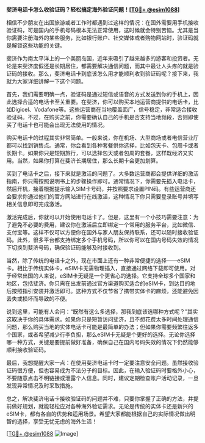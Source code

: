 **斐济电话卡怎么收验证码？轻松搞定海外验证问题！[[TG💪+ @esim1088](https://t.me/s/esim1088)]**

相信不少朋友在出国旅游或者工作时都遇到过这样的情况：在国外需要用手机接收验证码，可是国内的手机号码根本无法正常使用，这时候就会特别苦恼。尤其是当你需要注册海外的某些服务，比如银行账户、社交媒体或者购物网站时，验证码就是解锁这些功能的关键。

斐济作为南太平洋上的一个美丽岛国，近年来吸引了越来越多的游客和投资者。无论是来斐济度假还是长期居住，都需要解决通信问题，而其中最让人头疼的就是验证码的接收。那么，斐济电话卡到底该怎么用才能顺利收到验证码呢？接下来，我就为大家详细讲解一下这个问题。

首先，我们需要明确一点，验证码是通过短信或语音的方式发送到你的手机上，因此选择合适的电话卡至关重要。在斐济，你可以购买本地运营商提供的电话卡，比如Digicel、Vodafone等。这些运营商在当地覆盖面广，信号稳定，非常适合接收验证码。不过，在购买之前，你需要确认自己的手机是否支持当地频段，否则即使买了电话卡也可能会出现无法使用的情况。

购买电话卡的过程其实非常简单。一般来说，你在机场、大型商场或者电信营业厅都可以找到销售点。通常，你会看到各种套餐供你选择，比如包天卡、包周卡或者长期卡。如果你只是短期旅行，可以选择包天或者包周的套餐，这样既经济又实用。当然，如果你打算在斐济长期居住，那么长期卡会更加划算。

买到了电话卡之后，接下来就是激活的问题了。大多数运营商都会提供详细的激活指南，你只需按照说明书上的步骤操作即可。通常情况下，你需要先插入电话卡，然后开机，接着根据提示输入SIM卡号码，并按照要求设置PIN码。有些运营商还会要求你通过他们的官方网站进行在线激活，这种情况下你只需要登录账号并填写相关信息即可完成激活。

激活完成后，你就可以开始使用电话卡了。但是，这里有一个小技巧需要注意：为了避免不必要的费用，建议你在激活后立即绑定一个常用的服务平台，比如微信、支付宝等。这样不仅可以方便你在国外与家人朋友保持联系，还可以随时接收验证码。此外，很多平台都支持绑定多个手机号码，所以你可以在国内号码失效的情况下切换到斐济号码，确保验证码能够及时接收到。

当然，除了传统的电话卡之外，现在市面上还有一种非常便捷的选择——eSIM卡。相比于传统实体卡，eSIM卡无需物理插入，直接通过网络下载即可使用。对于经常出国的人来说，eSIM卡无疑是一个更省心的选择。它支持全球多个国家和地区，包括斐济。你只需在出发前通过官方渠道购买适合的eSIM卡，到达目的地后按照指引安装并激活即可。这种方式不仅节省了携带实体卡的麻烦，还能避免因丢失或损坏而导致的不便。

说到这里，可能有人会问：“既然有这么多选择，那我到底该选哪种方式呢？”其实这取决于你的具体需求。如果你只是短暂访问斐济，且不想花费太多时间处理通信问题，那么购买当地的实体电话卡可能是最简单的办法；但如果你需要频繁往返多个国家，或者希望减少行李负担，那么eSIM卡无疑是个更好的选择。无论你选择哪一种方式，关键是要提前做好准备，确保自己在国内号码失效的情况下仍然能够顺利接收验证码。

最后，我想提醒大家一点：在使用斐济电话卡时一定要注意安全问题。虽然接收验证码很方便，但也容易成为不法分子的目标。因此，在输入验证码时要格外小心，不要随意点击不明链接或泄露个人信息。同时，建议定期检查账户活动记录，一旦发现异常情况及时采取措施。

总之，解决斐济电话卡接收验证码的问题并不难，只要你掌握了正确的方法，并提前做好规划，就能轻松应对各种海外验证需求。无论是传统的实体卡还是新兴的eSIM卡，都有各自的优势和适用场景。希望大家都能根据自己的实际情况做出明智的选择，享受无忧无虑的海外生活！

[[TG💪+ @esim1088](https://t.me/s/esim1088) ![Image](https://i.postimg.cc/4NQfJmqS/Snipaste-2025-05-13-00-14-12.png)]